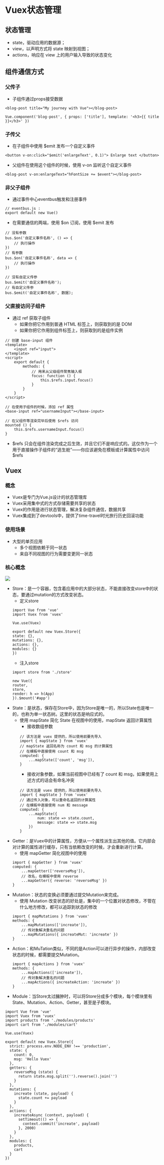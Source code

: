 # Vuex状态管理
## 状态管理
- state，驱动应用的数据源；
- view，以声明方式将 state 映射到视图；
- actions，响应在 view 上的用户输入导致的状态变化

## 组件通信方式
### 父传子
- 子组件通过props接受数据
```
<blog-post title="My journey with Vue"></blog-post>

Vue.component('blog-post', { props: ['title'], template: '<h3>{{ title }}</h3>' })
```

### 子传父
- 在子组件中使用 $emit 发布一个自定义事件
```
<button v-on:click="$emit('enlargeText', 0.1)"> Enlarge text </button>
```
- 父组件在使用这个组件的时候，使用 v-on 监听这个自定义事件
```
<blog-post v-on:enlargeText="hFontSize += $event"></blog-post>
```

### 非父子组件
- 通过事件中心eventbus触发和注册事件
```
// eventbus.js :
export default new Vue()
```
- 在需要通信的两端，使用 $on 订阅，使用 $emit 发布
```
// 没有参数 
bus.$on('自定义事件名称', () => { 
    // 执行操作 
})
// 有参数 
bus.$on('自定义事件名称', data => { 
    // 执行操作 
})

// 没有自定义传参 
bus.$emit('自定义事件名称'); 
// 有自定义传参 
bus.$emit('自定义事件名称', 数据);
```

### 父直接访问子组件
- 通过 ref 获取子组件
    - 如果你把它作用到普通 HTML 标签上，则获取到的是 DOM
    - 如果你把它作用到组件标签上，则获取到的是组件实例
```
// 创建 base-input 组件
<template> 
    <input ref="input"> 
</template> 
<script> 
    export default { 
        methods: { 
            // 用来从父级组件聚焦输入框 
            focus: function () { 
                this.$refs.input.focus() 
            } 
        } 
    } 
</script>

// 在使用子组件的时候，添加 ref 属性
<base-input ref="usernameInput"></base-input>

// 在父组件等渲染完毕后使用 $refs 访问
mounted () { 
    this.$refs.usernameInput.focus() 
}
```
- $refs 只会在组件渲染完成之后生效，并且它们不是响应式的。这仅作为一个用于直接操作子组件的“逃生舱”——你应该避免在模板或计算属性中访问 $refs

## Vuex
### 概念
- Vuex是专门为Vue.js设计的状态管理库
- Vuex采用集中式的方式存储需要共享的状态
- Vuex的作用是进行状态管理，解决复杂组件通信，数据共享
- Vuex集成到了devtools中，提供了time-travel时光旅行历史回滚功能

### 使用场景
- 大型的单页应用
    - 多个视图依赖于同一状态
    - 来自不同视图的行为需要变更同一状态

### 核心概念
![](./images/vuex.jpg)
- Store：是一个容器，包含着应用中的大部分状态，不能直接改变store中的状态，要通过mutation的方式改变状态。
    - 定义store
    ```
    import Vue from 'vue'
    import Vuex from 'vuex'

    Vue.use(Vuex)

    export default new Vuex.Store({
    state: {},
    mutations: {},
    actions: {},
    modules: {}
    })
    ```
    - 注入store
    ```
    import store from './store'

    new Vue({
    router,
    store,
    render: h => h(App)
    }).$mount('#app')
    ```
- State：是状态，保存在Store中，因为Store是唯一的，所以State也是唯一的，也称为单一状态树。这里的状态是响应式的。
    - 使用 mapState 简化 State 在视图中的使用，mapState 返回计算属性
        - 接收数组参数
        ```
        // 该方法是 vuex 提供的，所以使用前要先导入 
        import { mapState } from 'vuex' 
        // mapState 返回名称为 count 和 msg 的计算属性 
        // 在模板中直接使用 count 和 msg 
        computed: { 
            ...mapState(['count', 'msg']), 
        }
        ```
        - 接收对象参数，如果当前视图中已经有了 count 和 msg，如果使用上述方式的话会有命名冲突
        ```
        // 该方法是 vuex 提供的，所以使用前要先导入 
        import { mapState } from 'vuex' 
        // 通过传入对象，可以重命名返回的计算属性 
        // 在模板中直接使用 num 和 message 
        computed: { 
            ...mapState({ 
                num: state => state.count, 
                message: state => state.msg 
            }) 
        }
        ```
- Getter：是Vuex中的计算属性，方便从一个属性派生出其他的值。它内部会对计算的属性进行缓存，只有当依赖改变的时候，才会重新进行计算。
    - 使用 mapGetter 简化视图中的使用
    ```
    import { mapGetter } from 'vuex' 
    computed: { 
        ...mapGetter(['reverseMsg']), 
        // 改名，在模板中使用 reverse 
        ...mapGetter({ reverse: 'reverseMsg' }) 
    }
    ```
- Mutation：状态的变换必须要通过提交Mutation来完成。
    - 使用 Mutation 改变状态的好处是，集中的一个位置对状态修改，不管在什么地方修改，都可以追踪到状态的修改
    ```
    import { mapMutations } from 'vuex' 
    methods: { 
        ...mapMutations(['increate']), 
        // 传对象解决重名的问题 
        ...mapMutations({ increateMut: 'increate' }) 
    }
    ```
- Action：和MuTation类似，不同的是Action可以进行异步的操作，内部改变状态的时候，都需要提交Mutation。
    ```
    import { mapActions } from 'vuex' 
    methods: { 
        ...mapActions(['increate']), 
        // 传对象解决重名的问题 
        ...mapActions({ increateAction: 'increate' })
    }
    ```
- Module：当Store太过臃肿时，可以将Store分成多个模块，每个模块里有State、Mutation、Action、Getter，甚至是子模块。
```
import Vue from 'vue'
import Vuex from 'vuex'
import products from './modules/products'
import cart from './modules/cart'

Vue.use(Vuex)

export default new Vuex.Store({
  strict: process.env.NODE_ENV !== 'production',
  state: {
    count: 0,
    msg: 'Hello Vuex'
  },
  getters: {
    reverseMsg (state) {
      return state.msg.split('').reverse().join('')
    }
  },
  mutations: {
    increate (state, payload) {
      state.count += payload
    }
  },
  actions: {
    increateAsync (context, payload) {
      setTimeout(() => {
        context.commit('increate', payload)
      }, 2000)
    }
  },
  modules: {
    products,
    cart
  }
})
```